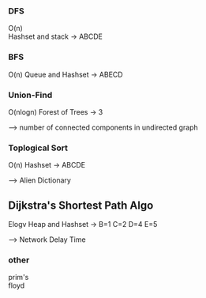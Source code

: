 ### DFS 
O(n)  
Hashset and stack
-> ABCDE

### BFS 
O(n)
Queue and Hashset
-> ABECD

### Union-Find 
O(nlogn)
Forest of Trees
-> 3

--> number of connected components in undirected graph

### Toplogical Sort
O(n)
Hashset
-> ABCDE

--> Alien Dictionary

## Dijkstra's Shortest Path Algo
Elogv
Heap and Hashset
-> B=1 C=2 D=4 E=5

--> Network Delay Time

### other
prim's  
floyd